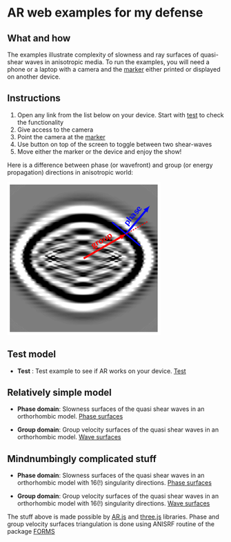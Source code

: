 # AR web examples for my defense

## What and how
The examples illustrate complexity of slowness and ray surfaces of quasi-shear waves in anisotropic media. To run the examples, you will need a phone or a laptop with a camera and the [marker](https://raw.githubusercontent.com/yuriyi/Defense-AR/master/source/images/phd.png) either printed or displayed on another device.

## Instructions
1. Open any link from the list below on your device. Start with [test](https://yuriyi.github.io/Defense-AR/apps/test.html) to check the functionality
2. Give access to the camera
3. Point the camera at the [marker](https://raw.githubusercontent.com/yuriyi/Defense-AR/master/source/images/phd.png)
4. Use button on top of the screen to toggle between two shear-waves
5. Move either the marker or the device and enjoy the show!

Here is a difference between phase (or wavefront) and group (or energy propagation) directions in anisotropic world:

![alt text](./source/images/PhaseGroup.png)

## Test model

- **Test** : Test example to see if AR works on your device. [Test](https://yuriyi.github.io/Defense-AR/apps/test.html)

## Relatively simple model

- **Phase domain**: Slowness surfaces of the quasi shear waves in an orthorhombic model. [Phase surfaces](https://yuriyi.github.io/Defense-AR/apps/phase.html)

- **Group domain**: Group velocity surfaces of the quasi shear waves in an orthorhombic model. [Wave surfaces](https://yuriyi.github.io/Defense-AR/apps/group.html)

## Mindnumbingly complicated stuff

- **Phase domain**: Slowness surfaces of the quasi shear waves in an orthorhombic model with 16(!) singularity directions. [Phase surfaces](https://yuriyi.github.io/Defense-AR/apps/phase_singularities.html)

- **Group domain**: Group velocity surfaces of the quasi shear waves in an orthorhombic model with 16(!) singularity directions. [Wave surfaces](https://yuriyi.github.io/Defense-AR/apps/group_singularities.html)

The stuff above is made possible by [AR.js](https://github.com/jeromeetienne/AR.js) and [three.js](https://github.com/mrdoob/three.js/) libraries. Phase and group velocity surfaces triangulation is done using ANISRF routine of the package [FORMS](http://sw3d.mff.cuni.cz/software/sw3dcd21/forms/forms.htm)
